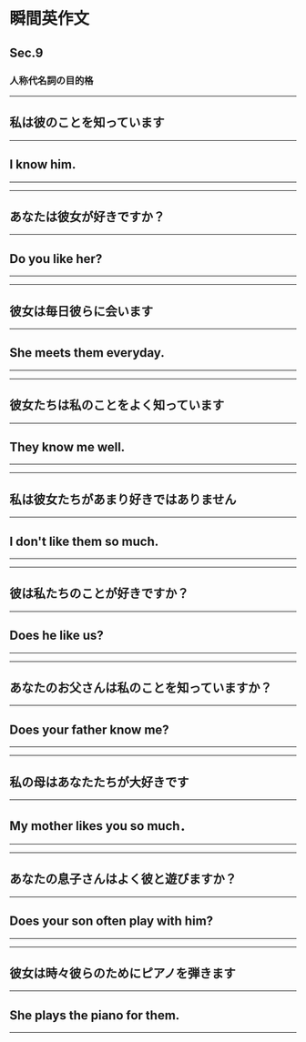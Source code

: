 # 瞬間英作文
## Sec.9
### 人称代名詞の目的格
***
<!-- 1 -->
## 私は彼のことを知っています
---
## I know him.
***
***
<!-- 2 -->
## あなたは彼女が好きですか？
---
## Do you like her?
***
***
<!-- 3 -->
## 彼女は毎日彼らに会います
---
## She meets them everyday.
***
***
<!-- 4 -->
## 彼女たちは私のことをよく知っています
---
## They know me well.
***
***
<!-- 5 -->
## 私は彼女たちがあまり好きではありません
---
## I don't like them so much.
***
***
<!-- 6 -->
## 彼は私たちのことが好きですか？
---
## Does he like us?
***
***
<!-- 7 -->
## あなたのお父さんは私のことを知っていますか？
---
## Does your father know me?
***
***
<!-- 8 -->
## 私の母はあなたたちが大好きです
---
## My mother likes you so much．
***
***
<!-- 9 -->
## あなたの息子さんはよく彼と遊びますか？
---
## Does your son often play with him?
***
***
<!-- 10 -->
## 彼女は時々彼らのためにピアノを弾きます
---
## She plays the piano for them.
***
